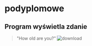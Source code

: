 # podyplomowe
## Program wyświetla zdanie 
>"How old are you?"
![download](https://user-images.githubusercontent.com/115397998/194756940-0cac6d36-9adf-4271-9990-40349d6c9754.png)
